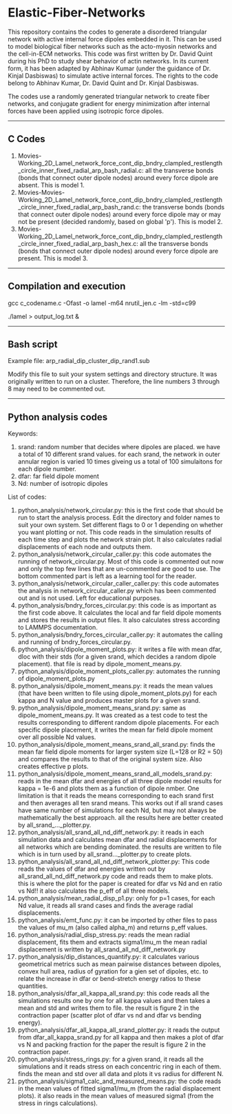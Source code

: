 # Elastic-Fiber-Networks
This repository contains the codes to generate a disordered triangular network with active internal force dipoles embedded in it. This can be used to model biological fiber networks such as the acto-myosin networks and the cell-in-ECM networks. This code was first written by Dr. David Quint during his PhD to study shear behavior of actin networks. In its current form, it has been adapted by Abhinav Kumar (under the guidance of Dr. Kinjal Dasbiswas) to simulate active internal forces. The rights to the code belong to Abhinav Kumar, Dr. David Quint and Dr. Kinjal Dasbiswas.

The codes use a randomly generated triangular network to create fiber networks, and conjugate gradient for energy minimization after internal forces have been applied using isotropic force dipoles.

------------------------------------------------------------------------------------------------------------------------------------------------------------------------
C Codes
------------------------------------------------------------------------------------------------------------------------------------------------------------------------

1. Movies-Working_2D_Lamel_network_force_cont_dip_bndry_clampled_restlength_circle_inner_fixed_radial_arp_bash_radial.c: all the transverse bonds (bonds that connect outer dipole nodes) around every force dipole are absent. This is model 1.
2. Movies-Movies-Working_2D_Lamel_network_force_cont_dip_bndry_clampled_restlength_circle_inner_fixed_radial_arp_bash_rand.c: the transverse bonds (bonds that connect outer dipole nodes) around every force dipole may or may not be present (decided randomly, based on global 'p'). This is model 2.
3. Movies-Working_2D_Lamel_network_force_cont_dip_bndry_clampled_restlength_circle_inner_fixed_radial_arp_bash_hex.c: all the transverse bonds (bonds that connect outer dipole nodes) around every force dipole are present. This is model 3.

------------------------------------------------------------------------------------------------------------------------------------------------------------------------
Compilation and execution
------------------------------------------------------------------------------------------------------------------------------------------------------------------------
gcc c_codename.c -Ofast -o lamel -m64 nrutil_jen.c -lm -std=c99

./lamel > output_log.txt &

------------------------------------------------------------------------------------------------------------------------------------------------------------------------
Bash script
------------------------------------------------------------------------------------------------------------------------------------------------------------------------
Example file: arp_radial_dip_cluster_dip_rand1.sub

Modify this file to suit your system settings and directory structure. It was originally written to run on a cluster. Therefore, the line numbers 3 through 8 may need to be commented out.

------------------------------------------------------------------------------------------------------------------------------------------------------------------------
Python analysis codes
------------------------------------------------------------------------------------------------------------------------------------------------------------------------
Keywords:
1. srand: random number that decides where dipoles are placed. we have a total of 10 different srand values. for each srand, the network in outer annular region is varied 10 times giveing us a total of 100 simulaitons for each dipole number.
2. dfar: far field dipole moment
3. Nd: number of isotropic dipoles


List of codes:

1. python_analysis/network_circular.py: this is the first code that should be run to start the analysis process. Edit the directory and folder names to suit your own system. Set different flags to 0 or 1 depending on whether you want plotting or not. This code reads in the simulation results of each time step and plots the network strain plot. It also calculates radial displacements of each node and outputs them.
2. python_analysis/network_circular_caller.py: this code automates the running of network_circular.py. Most of this code is commented out now and only the top few lines that are un-commented are good to use. The bottom commented part is left as a learning tool for the reader.
3. python_analysis/network_circular_caller_caller.py: this code automates the analysis in network_circular_caller.py which has been commented out and is not used. Left for educational purposes.
4. python_analysis/bndry_forces_circular.py: this code is as important as the first code above. It calculates the local and far field dipole moments and stores the results in output files. It also calculates stress according to LAMMPS documentation.
5. python_analysis/bndry_forces_circular_caller.py: it automates the calling and running of bndry_forces_circular.py.
6. python_analysis/dipole_moment_plots.py: it writes a file with mean dfar, dloc with their stds (for a given srand, which decides a random dipole placement). that file is read by dipole_moment_means.py.
7. python_analysis/dipole_moment_plots_caller.py: automates the running of dipole_moment_plots.py
8. python_analysis/dipole_moment_means.py: it reads the mean values (that have been written to file using dipole_moment_plots.py) for each kappa and N value and produces master plots for a given srand.
9. python_analysis/dipole_moment_means_srand.py: same as dipole_moment_means.py. It was created as a test code to test the results corresponding to different random dipole placements. For each specific dipole placement, it writes the mean far field dipole moment over all possible Nd values.
10. python_analysis/dipole_moment_means_srand_all_srand.py: finds the mean far field dipole moments for larger system size (L=128 or R2 = 50) and compares the results to that of the original system size. Also creates effective p plots.
11. python_analysis/dipole_moment_means_srand_all_models_srand.py: reads in the mean dfar and energies of all three dipole model results for kappa = 1e-6 and plots them as a function of dipole nmber. One limitation is that it reads the means corresponding to each srand first and then averages all ten srand means. This works out if all srand cases have same number of simulations for each Nd, but may not always be mathematically the best approach. all the results here are better created by all_srand_..._plotter.py.
12. python_analysis/all_srand_all_nd_diff_network.py: it reads in each simulation data and calculates mean dfar and radial displacements for all networks which are bending dominated. the results are written to file which is in turn used by all_srand..._plotter.py to create plots.
13. python_analysis/all_srand_all_nd_diff_network_plotter.py: This code reads the values of dfar and energies written out by all_srand_all_nd_diff_network.py code and reads them to make plots. this is where the plot for the paper is created for dfar vs Nd and en ratio vs Nd!! it also calculates the p_eff of all three models.
14. python_analysis/mean_radial_disp_p1.py: only for p=1 cases, for each Nd value, it reads all srand cases and finds the average radial displacements.
15. python_analysis/emt_func.py: it can be imported by other files to pass the values of mu_m (also called alpha_m) and returns p_eff values.
16. python_analysis/radial_disp_stress.py: reads the mean radial displacement, fits them and extracts sigma1/mu_m the mean radial displacement is written by all_srand_all_nd_diff_network.py
17. python_analysis/dip_distances_quantify.py: it calculates various geometrical metrics such as mean pairwise distances between dipoles, convex hull area, radius of gyration for a gien set of dipoles, etc. to relate the increase in dfar or bend-stretch energy ratios to these quantities.
18. python_analysis/dfar_all_kappa_all_srand.py: this code reads all the simulations results one by one for all kappa values and then takes a mean and std and writes them to file. the result is figure 2 in the contraction paper (scatter plot of dfar vs nd and dfar vs bending energy).
19. python_analysis/dfar_all_kappa_all_srand_plotter.py: it reads the output from dfar_all_kappa_srand.py for all kappa and then makes a plot of dfar vs N and packing fraction for the paper the result is figure 2 in the contraction paper.
20. python_analysis/stress_rings.py: for a given srand, it reads all the simulations and it reads stress on each concentric ring in each of them. finds the mean and std over all data and plots it vs radius for different N.
21. python_analysis/sigma1_calc_and_measured_means.py: the code reads in the mean values of fitted sigma1/mu_m  (from the radial displacement plots). it also reads in the mean values of measured sigma1 (from the stress in rings calculations). 


